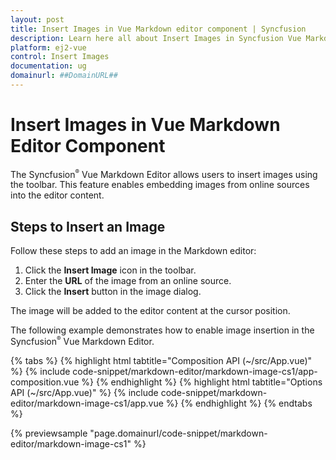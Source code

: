 ```yaml
---
layout: post
title: Insert Images in Vue Markdown editor component | Syncfusion
description: Learn here all about Insert Images in Syncfusion Vue Markdown editor component of Syncfusion Essential JS 2 and more.
platform: ej2-vue
control: Insert Images
documentation: ug
domainurl: ##DomainURL##
---
```


# Insert Images in Vue Markdown Editor Component

The Syncfusion<sup style="font-size:70%">&reg;</sup> Vue Markdown Editor allows users to insert images using the toolbar. This feature enables embedding images from online sources into the editor content.

## Steps to Insert an Image  

Follow these steps to add an image in the Markdown editor:

1. Click the **Insert Image** icon in the toolbar.
2. Enter the **URL** of the image from an online source.
3. Click the **Insert** button in the image dialog.

The image will be added to the editor content at the cursor position.

The following example demonstrates how to enable image insertion in the Syncfusion<sup style="font-size:70%">&reg;</sup> Vue Markdown Editor.

{% tabs %}
{% highlight html tabtitle="Composition API (~/src/App.vue)" %}
{% include code-snippet/markdown-editor/markdown-image-cs1/app-composition.vue %}
{% endhighlight %}
{% highlight html tabtitle="Options API (~/src/App.vue)" %}
{% include code-snippet/markdown-editor/markdown-image-cs1/app.vue %}
{% endhighlight %}
{% endtabs %}
        
{% previewsample "page.domainurl/code-snippet/markdown-editor/markdown-image-cs1" %}